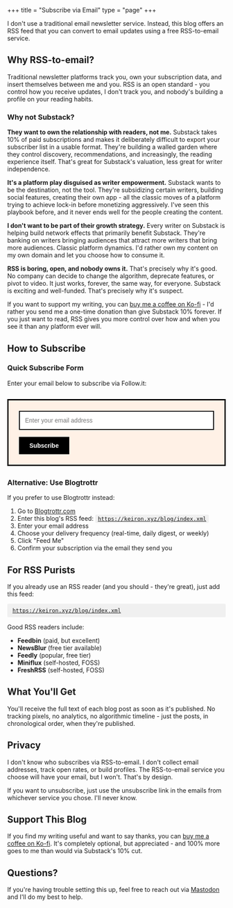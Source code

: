 +++
title = "Subscribe via Email"
type = "page"
+++

I don't use a traditional email newsletter service. Instead, this blog offers an RSS feed that you can convert to email updates using a free RSS-to-email service.

## Why RSS-to-email?

Traditional newsletter platforms track you, own your subscription data, and insert themselves between me and you. RSS is an open standard - you control how you receive updates, I don't track you, and nobody's building a profile on your reading habits.

### Why not Substack?

**They want to own the relationship with readers, not me.** Substack takes 10% of paid subscriptions and makes it deliberately difficult to export your subscriber list in a usable format. They're building a walled garden where they control discovery, recommendations, and increasingly, the reading experience itself. That's great for Substack's valuation, less great for writer independence.

**It's a platform play disguised as writer empowerment.** Substack wants to be the destination, not the tool. They're subsidizing certain writers, building social features, creating their own app - all the classic moves of a platform trying to achieve lock-in before monetizing aggressively. I've seen this playbook before, and it never ends well for the people creating the content.

**I don't want to be part of their growth strategy.** Every writer on Substack is helping build network effects that primarily benefit Substack. They're banking on writers bringing audiences that attract more writers that bring more audiences. Classic platform dynamics. I'd rather own my content on my own domain and let you choose how to consume it.

**RSS is boring, open, and nobody owns it.** That's precisely why it's good. No company can decide to change the algorithm, deprecate features, or pivot to video. It just works, forever, the same way, for everyone. Substack is exciting and well-funded. That's precisely why it's suspect.

If you want to support my writing, you can [buy me a coffee on Ko-fi](https://ko-fi.com/keironoshea) - I'd rather you send me a one-time donation than give Substack 10% forever. If you just want to read, RSS gives you more control over how and when you see it than any platform ever will.

## How to Subscribe

### Quick Subscribe Form

Enter your email below to subscribe via Follow.it:

<form action="https://api.follow.it/subscription-form/N0ZpWTRIZi9SdEsvaDVySjg5ZXVWclJvREdVT2c2STZTWVNMaHp0cmNQbTNnNzRWTHBjSTRNdXNCQ0JPQWU4emEyMEZjb1F0T0E1RzZDV2hrTnVMeHR5YjBiMnA4TjU0NlhpQjd1emlERXlyV0FuajNGKzZpZXFLWkZwZFZ5UWN8QlNpVFFpdlZ1WVVLUmQ4U2ozRXUvWlBsYWhXRFpCcFB3UzJWSmZBb2VYND0=/8" method="post" style="background: #fff1e6; border: 3px solid #000; padding: 24px; margin: 2em 0;">
  <input type="email" name="email" required placeholder="Enter your email address" style="padding: 12px; width: 100%; max-width: 100%; border: 2px solid #000; font-size: 1em; margin-bottom: 16px; box-sizing: border-box; background: #fff;" />
  <button type="submit" style="padding: 12px 24px; background: #000; color: #fff; border: none; font-size: 1em; cursor: pointer; font-weight: 600; transition: background-color 0.2s;" onmouseover="this.style.backgroundColor='#333'" onmouseout="this.style.backgroundColor='#000'">Subscribe</button>
</form>

### Alternative: Use Blogtrottr

If you prefer to use Blogtrottr instead:

1. Go to [Blogtrottr.com](https://blogtrottr.com/)
2. Enter this blog's RSS feed: <span class="copy-url" style="cursor: pointer; background: #f0f0f0; padding: 2px 6px; border-radius: 3px; user-select: all; font-family: monospace; font-size: 0.9em;" onclick="navigator.clipboard.writeText('https://keiron.xyz/blog/index.xml').then(() => { this.textContent = 'Copied!'; setTimeout(() => { this.textContent = 'https://keiron.xyz/blog/index.xml'; }, 2000); })" title="Click to copy">https://keiron.xyz/blog/index.xml</span>
3. Enter your email address
4. Choose your delivery frequency (real-time, daily digest, or weekly)
5. Click "Feed Me"
6. Confirm your subscription via the email they send you

## For RSS Purists

If you already use an RSS reader (and you should - they're great), just add this feed:

<span class="copy-url" style="cursor: pointer; background: #f0f0f0; padding: 8px 12px; border-radius: 3px; user-select: all; display: block; margin: 1em 0; font-family: monospace; font-size: 0.9em;" onclick="navigator.clipboard.writeText('https://keiron.xyz/blog/index.xml').then(() => { const orig = this.textContent; this.textContent = 'Copied!'; setTimeout(() => { this.textContent = orig; }, 2000); })" title="Click to copy">https://keiron.xyz/blog/index.xml</span>

Good RSS readers include:

- **Feedbin** (paid, but excellent)
- **NewsBlur** (free tier available)
- **Feedly** (popular, free tier)
- **Miniflux** (self-hosted, FOSS)
- **FreshRSS** (self-hosted, FOSS)

## What You'll Get

You'll receive the full text of each blog post as soon as it's published. No tracking pixels, no analytics, no algorithmic timeline - just the posts, in chronological order, when they're published.

## Privacy

I don't know who subscribes via RSS-to-email. I don't collect email addresses, track open rates, or build profiles. The RSS-to-email service you choose will have your email, but I won't. That's by design.

If you want to unsubscribe, just use the unsubscribe link in the emails from whichever service you chose. I'll never know.

## Support This Blog

If you find my writing useful and want to say thanks, you can [buy me a coffee on Ko-fi](https://ko-fi.com/keironoshea). It's completely optional, but appreciated - and 100% more goes to me than would via Substack's 10% cut.

## Questions?

If you're having trouble setting this up, feel free to reach out via [Mastodon](https://mastodon.social/@redpenguin) and I'll do my best to help.
